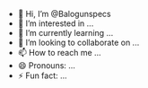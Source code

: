 - 👋 Hi, I’m @Balogunspecs
- 👀 I’m interested in ...
- 🌱 I’m currently learning ...
- 💞️ I’m looking to collaborate on ...
- 📫 How to reach me ...
- 😄 Pronouns: ...
- ⚡ Fun fact: ...

<!---
Balogunspecs/Balogunspecs is a ✨ special ✨ repository because its `README.md` (this file) appears on your GitHub profile.
You can click the Preview link to take a look at your changes.
--->
